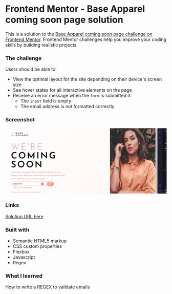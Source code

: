 # Frontend Mentor - Base Apparel coming soon page solution

This is a solution to the [Base Apparel coming soon page challenge on Frontend Mentor](https://www.frontendmentor.io/challenges/base-apparel-coming-soon-page-5d46b47f8db8a7063f9331a0). Frontend Mentor challenges help you improve your coding skills by building realistic projects. 

### The challenge

Users should be able to:

- View the optimal layout for the site depending on their device's screen size
- See hover states for all interactive elements on the page
- Receive an error message when the `form` is submitted if:
  - The `input` field is empty
  - The email address is not formatted correctly

### Screenshot

![](./src/images/screenshot.PNG)

### Links

[Solution URL here](git@github.com:Wagner-Goulart/base-apparel-coming-soon-master.git)

### Built with

- Semantic HTML5 markup
- CSS custom properties
- Flexbox
- Javascript
- Regex

### What I learned

How to write a REGEX to validate emails
